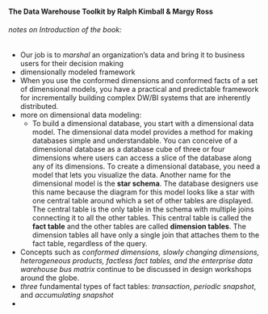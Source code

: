 #### The Data Warehouse Toolkit by Ralph Kimball & Margy Ross
###### notes on Introduction of the book:
- Our job is to *marshal* an organization’s data and bring it to business users for their decision making
- dimensionally modeled framework
- When you use the conformed dimensions and conformed facts of a set of dimensional models, you have a practical and predictable
framework for incrementally building complex DW/BI systems that are inherently
distributed.
- more on dimensional data modeling:
    - To build a dimensional database, you start with a dimensional data model. The dimensional data model provides a method for making databases simple and understandable. You can conceive of a dimensional database as a database cube of three or four dimensions where users can access a slice of the database along any of its dimensions. To create a dimensional database, you need a model that lets you visualize the data. Another name for the dimensional model is the **star schema**. The database designers use this name because the diagram for this model looks like a star with one central table around which a set of other tables are displayed. The central table is the only table in the schema with multiple joins connecting it to all the other tables. This central table is called the **fact table** and the other tables are called **dimension tables**. The dimension tables all have only a single join that attaches them to the fact table, regardless of the query.
- Concepts such as *conformed dimensions, slowly changing dimensions, heterogeneous products, factless fact tables, and the enterprise data warehouse bus matrix* continue to be discussed in design workshops around the globe.
- *three* fundamental types of fact tables: *transaction*, *periodic snapshot*, and *accumulating snapshot*
- 